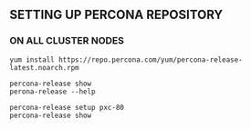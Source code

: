 ## SETTING UP PERCONA REPOSITORY

### ON ALL CLUSTER NODES
```
yum install https://repo.percona.com/yum/percona-release-latest.noarch.rpm

percona-release show
perona-release --help

percona-release setup pxc-80
percona-release show
```
